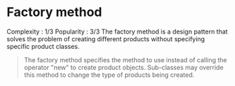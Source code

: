 # Factory method

Complexity : 1/3
Popularity : 3/3
The factory method is a design pattern that solves the problem of creating different products without specifying specific product classes.

> The factory method specifies the method to use instead of calling the operator "new" to create product objects. Sub-classes may override this method to change the type of products being created.
